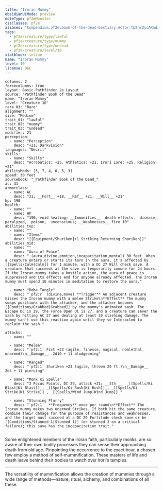 ```yaml
---
title: "Iroran Mummy"
obsidianUIMode: preview
noteType: pf2eMonster
cssClasses: pf2e
aliases: "Compendium.pf2e.book-of-the-dead-bestiary.Actor.tb2nr2ycARadI3Pg" 
tags:
  - pf2e/creature/type/lawful
  - pf2e/creature/type/mummy
  - pf2e/creature/type/undead
  - pf2e/creature/level/10
statblock: inline
name: "Iroran Mummy"
level: 10
license: OGL
---
```


```statblock
columns: 2
forcecolumns: true
layout: Basic Pathfinder 2e Layout
source: "Pathfinder Book of the Dead"
name: "Iroran Mummy"
level: "Creature 10"
rare_03: "Rare"
alignment: ""
size: "Medium"
trait_01: "lawful"
trait_02: "mummy"
trait_03: "undead"
modifier: 21
perception:
  - name: "Perception"
    desc: "+21; Darkvision"
languages: "Necril"
skills:
  - name: "Skills"
    desc: "Acrobatics: +25, Athletics: +21, Irori Lore: +25, Religion: +21"
abilityMods: [5, 7, 4, 0, 5, 3]
speed: 30 feet
sourcebook: "_Pathfinder Book of the Dead_"
ac: 31
armorclass:
  - name: AC
    desc: "31; __Fort__ +18, __Ref__ +21, __Will__ +21"
hp: 190
health:
  - name: ""
  - name: HP
    desc: "190, void healing; __Immunities__  death effects,  disease,  paralyzed,  poison,  unconscious; __Weaknesses__ fire 10"
abilities_top:
  - name: ""
  - name: "Items"
    desc: "[[Equipment/Shuriken|+1 Striking Returning Shuriken]]"
abilities_mid:
  - name: ""
  - name: "Aura of Peace"
    desc: " (aura,divine,emotion,incapacitation,mental) 30 feet. When a creature enters or starts its turn in the aura, it's affected by [[Spells/Calm|Calm]] for 1 minute, with a DC 27 Will check save. A creature that succeeds at the save is temporarily immune for 24 hours. If the Iroran mummy takes a hostile action, the aura of peace is suppressed and its effects end for anyone already affected. The Iroran mummy must spend 10 minutes in meditation to restore the aura."

  - name: "Robe Tangle"
    desc: "`pf2:r` (divine,move) **Trigger** An adjacent creature misses the Iroran mummy with a melee Strike\n**Effect** The mummy swaps positions with the attacker, and the attacker becomes [[Conditions/Grabbed|Grabbed]] by the mummy's animated sash. The Escape DC is 29, the Force Open DC is 27, and a creature can sever the sash by hitting AC 27 and dealing at least 20 slashing damage. The mummy can't use this reaction again until they've Interacted to reclaim the sash."

attacks:
  - name: ""

  - name: "Melee"
    desc: "`pf2:1` Fist +23 (agile, finesse, magical, nonlethal, unarmed)\n__Damage__  2d10 + 11 bludgeoning"

  - name: "Ranged"
    desc: "`pf2:1` Shuriken +23 (agile, thrown 20 ft.)\n__Damage__  2d4 + 11 piercing"

  - name: "Monk Ki Spells"
    desc: "3 Focus Points, DC 29, attack +21; __5th __  _[[Spells/Ki Blast|Ki Blast]]_, _[[Spells/Ki Rush|Ki Rush]]_, _[[Spells/Ki Strike|Ki Strike]]_, _[[Spells/Wind Jump|Wind Jump]]_"

  - name: "Stunning Flurry"
    desc: "`pf2:1`  **Frequency** once per round\n**Effect** The Iroran mummy makes two unarmed Strikes. If both hit the same creature, combine their damage for the purpose of resistances and weaknesses, and the target must succeed at a DC 29 Fortitude check save or be [[Conditions/Stunned 1|Stunned 1]] (or stunned 3 on a critical failure); this save has the incapacitation trait."
 
```



Some enlightened members of the Iroran faith, particularly monks, are so aware of their own bodily processes they can sense their approaching death from old age. Pinpointing the occurrence to the exact hour, a chosen few employ a method of self-mummification. These masters of life and death leave behind their bodies to watch over Irori's temples.

* * *

The versatility of mummification allows the creation of mummies through a wide range of methods—nature, ritual, alchemy, and combinations of all these.
